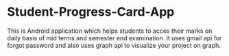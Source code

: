# Student-Progress-Card-App
This is Android application which helps students to acces their marks on daily basis of mid terms and semester end examination. it uses gmail api for forgot password and also uses graph api to visualize your project on graph.
